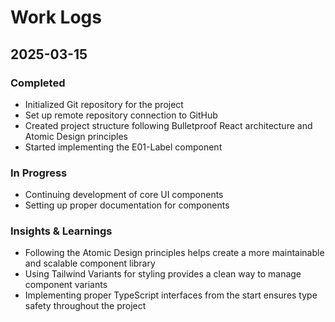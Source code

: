 # Work Logs

## 2025-03-15

### Completed
- Initialized Git repository for the project
- Set up remote repository connection to GitHub
- Created project structure following Bulletproof React architecture and Atomic Design principles
- Started implementing the E01-Label component

### In Progress
- Continuing development of core UI components
- Setting up proper documentation for components

### Insights & Learnings
- Following the Atomic Design principles helps create a more maintainable and scalable component library
- Using Tailwind Variants for styling provides a clean way to manage component variants
- Implementing proper TypeScript interfaces from the start ensures type safety throughout the project

